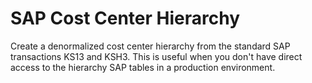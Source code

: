 # SAP Cost Center Hierarchy
Create a denormalized cost center hierarchy from the standard SAP transactions KS13 and KSH3.
This is useful when you don't have direct access to the hierarchy SAP tables in a production environment.
